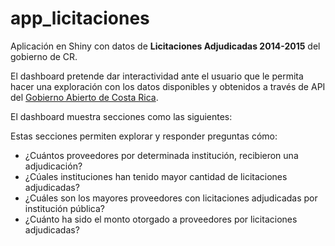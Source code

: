 # app_licitaciones
Aplicación en Shiny con datos de **Licitaciones Adjudicadas 2014-2015** del gobierno de CR.

El dashboard pretende dar interactividad ante el usuario que le permita hacer una exploración con los datos disponibles y obtenidos a través de API del [Gobierno Abierto de Costa Rica](http://datosabiertos.presidencia.go.cr/home).


El dashboard muestra secciones como las siguientes:



Estas secciones permiten explorar y responder preguntas cómo:

- ¿Cuántos proveedores por determinada institución, recibieron una adjudicación?
- ¿Cúales instituciones han tenido mayor cantidad de licitaciones adjudicadas?
- ¿Cuáles son los mayores proveedores con licitaciones adjudicadas por institución pública?
- ¿Cuánto ha sido el monto otorgado a proveedores por licitaciones adjudicadas?


